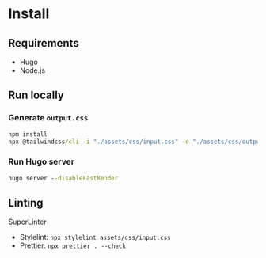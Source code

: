 # Install

## Requirements

- Hugo
- Node.js

## Run locally

### Generate `output.css`

```cmd
npm install
npx @tailwindcss/cli -i "./assets/css/input.css" -o "./assets/css/output.css" --watch
```

### Run Hugo server

```cmd
hugo server --disableFastRender
```

## Linting

SuperLinter

- Stylelint: `npx stylelint assets/css/input.css`
- Prettier: `npx prettier . --check`
